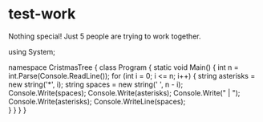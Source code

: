 # test-work
Nothing special! Just 5 people are trying to work together.

using System;

namespace CristmasTree
{
    class Program
    {
        static void Main()
        {
            int n = int.Parse(Console.ReadLine());
            for (int i = 0; i <= n; i++)
            {
                string asterisks = new string('*', i);
                string spaces = new string(' ', n - i);
                Console.Write(spaces);
                Console.Write(asterisks);
                Console.Write(" | ");
                Console.Write(asterisks);
                Console.WriteLine(spaces);               
            }
        }
    }
}

